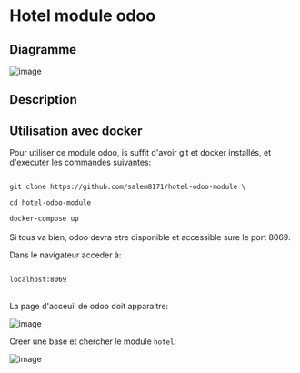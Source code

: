 # Hotel module odoo

## Diagramme
![image](https://i.imgur.com/HKW1B0d.png)

## Description

## Utilisation avec docker

Pour utiliser ce module odoo, is suffit d'avoir git et docker installés, et d'executer les commandes suivantes:

<code>
git clone https://github.com/salem8171/hotel-odoo-module \
</code>
  
<code>
cd hotel-odoo-module
</code>
  
<code>
docker-compose up
</code>
</br>
Si tous va bien, odoo devra etre disponible et accessible sure le port 8069.

Dans le navigateur acceder à:

<code>
localhost:8069
</code>
</br>
  
La page d'acceuil de odoo doit apparaitre:

![image](https://imgur.com/Cwjkyjj.png)

Creer une base et chercher le module <code>hotel</code>:

![image](https://imgur.com/xADrCXJ.png)
